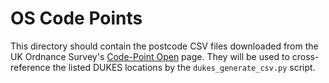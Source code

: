 # OS Code Points

This directory should contain the postcode CSV files downloaded from the UK Ordnance Survey's [Code-Point Open](https://osdatahub.os.uk/downloads/open/CodePointOpen) page. They will be used to cross-reference the listed DUKES locations by the `dukes_generate_csv.py` script.